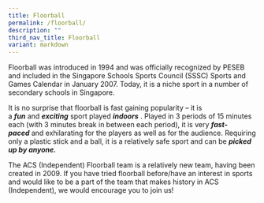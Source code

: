 ```yaml
---
title: Floorball
permalink: /floorball/
description: ""
third_nav_title: Floorball
variant: markdown
---
```

Floorball was introduced in 1994 and was officially recognized by PESEB and included in the Singapore Schools Sports Council (SSSC) Sports and Games Calendar in January 2007. Today, it is a niche sport in a number of secondary schools in Singapore.

It is no surprise that floorball is fast gaining popularity – it is a **_fun_** and _**exciting**_ sport played _**indoors**_ . Played in 3 periods of 15 minutes each (with 3 minutes break in between each period), it is very _**fast- paced**_ and exhilarating for the players as well as for the audience. Requiring only a plastic stick and a ball, it is a relatively safe sport and can be _**picked up by anyone.**_

The ACS (Independent) Floorball team is a relatively new team, having been created in 2009. If you have tried floorball before/have an interest in sports and would like to be a part of the team that makes history in ACS (Independent), we would encourage you to join us!